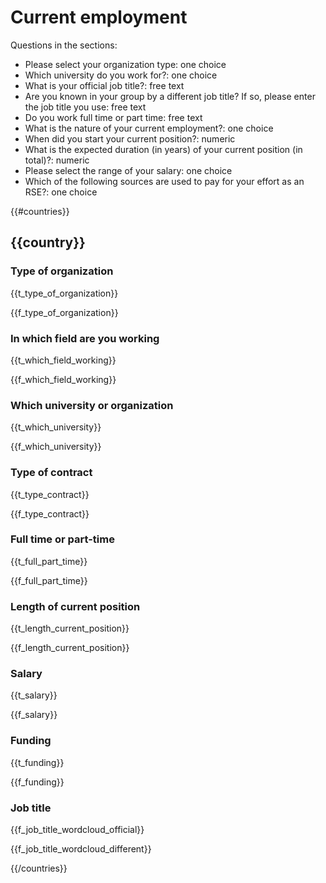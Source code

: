# Current employment

Questions in the sections:

* Please select your organization type: one choice
* Which university do you work for?: one choice
* What is your official job title?: free text
* Are you known in your group by a different job title? If so, please enter the job title you use: free text
* Do you work full time or part time: free text
* What is the nature of your current employment?: one choice
* When did you start your current position?: numeric
* What is the expected duration (in years) of your current position (in total)?: numeric
* Please select the range of your salary: one choice
* Which of the following sources are used to pay for your effort as an RSE?: one choice

{{#countries}}

## {{country}}

### Type of organization

{{t_type_of_organization}}

{{f_type_of_organization}}

### In which field are you working

{{t_which_field_working}}

{{f_which_field_working}}

### Which university or organization

{{t_which_university}}

{{f_which_university}}

### Type of contract

{{t_type_contract}}

{{f_type_contract}}

### Full time or part-time

{{t_full_part_time}}

{{f_full_part_time}}

### Length of current position

{{t_length_current_position}}

{{f_length_current_position}}

### Salary

{{t_salary}}

{{f_salary}}

### Funding

{{t_funding}}

{{f_funding}}

### Job title

{{f_job_title_wordcloud_official}}

{{f_job_title_wordcloud_different}}

{{/countries}}
